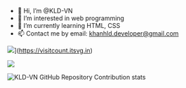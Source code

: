 - 👋 Hi, I’m @KLD-VN
- 👀 I’m interested in web programming
- 🌱 I’m currently learning HTML, CSS
- 📫 Contact me by email: khanhld.developer@gmail.com

<!---
KLD-VN/KLD-VN is a ✨ special ✨ repository because its `README.md` (this file) appears on your GitHub profile.
You can click the Preview link to take a look at your changes.
--->
![](https://visitcount.itsvg.in/api?id=kld-vn&label=Profile%20Views&pretty=false)](https://visitcount.itsvg.in)

![](https://github-profile-trophy.vercel.app/?username=KLD-VN&theme=onedark)

![KLD-VN GitHub Repository Contribution stats](https://github-contributor-stats.vercel.app/api?username=KLD-VN)
